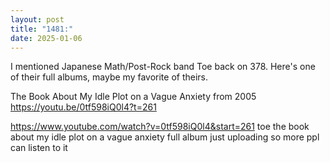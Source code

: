 ```yaml
---
layout: post
title: "1481:"
date: 2025-01-06
---
```


I mentioned Japanese Math/Post-Rock band Toe back on 378. Here's one of their full albums, maybe my favorite of theirs.

The Book About My Idle Plot on a Vague Anxiety from 2005
https://youtu.be/0tf598iQ0l4?t=261

https://www.youtube.com/watch?v=0tf598iQ0l4&start=261
toe   the book about my idle plot on a vague anxiety full album
just uploading so more ppl can listen to it
